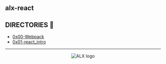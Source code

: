 ## alx-react

## DIRECTORIES :file_folder:

- [0x00-Webpack](0x00-Webpack)
- [0x01-react_intro](0x01-react_intro)

---
<div align="center">
  <img src="https://lh3.googleusercontent.com/vH1HTHhq7BIEuhIDuEc2Wrc2LgZigsJEWDR56ALuDFRZv9-jqCgHNHuBHIB-fLrrbwp7tJ8b7qeIJo0VtHUh=s0" alt="ALX logo">
</div>

